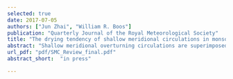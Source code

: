 ```yaml
---
selected: true
date: 2017-07-05
authors: ["Jun Zhai", "William R. Boos"]
publication: "Quarterly Journal of the Royal Meteorological Society"
title: "The drying tendency of shallow meridional circulations in monsoons"
abstract: "Shallow meridional overturning circulations are superimposed on the deep circulations that produce precipitation in nearly all monsoon regions, and these shallow circulations transport subtropical, mid-tropospheric dry air into the tropical monsoon precipitation maxima.  Here horizontal moisture advection produced by shallow meridional circulations is characterized in the monsoon regions of West Africa, South Asia, Australia, and southern Africa during local summer.  Horizontal flow in the upper and lower branches of the shallow meridional circulations consistently dries and moistens air, respectively, in the continental precipitation maxima of each region.  The peak drying by horizontal advection occurs at a lower altitude than peak winds in the upper branch of the shallow circulations, consistent with the small scale height of water vapor.  Advection of time-mean moisture by time-mean wind dominates horizontal moisture advection in South Asia and West Africa, while most horizontal moisture advection in Australia and southern Africa is produced by transient eddies.  Much of the transient eddy advection can be accurately represented as a first-order horizontal diffusion with a constant, globally uniform diffusivity.  These results suggest that horizontal moisture advection in theoretical and conceptual models of seasonal mean monsoons can be adequately represented in terms of time-mean winds plus a simple horizontal moisture diffusion. Finally, interannual variations in the summer mean regional averages of monsoon precipitation and horizontal advective drying in the lower free troposphere are shown to be negatively correlated in most regions, consistent with the hypothesis that advective drying by shallow meridional circulations inhibits monsoon precipitation."
url_pdf: "pdf/SMC_Review_final.pdf"
abstract_short:  "in press"

---
```


